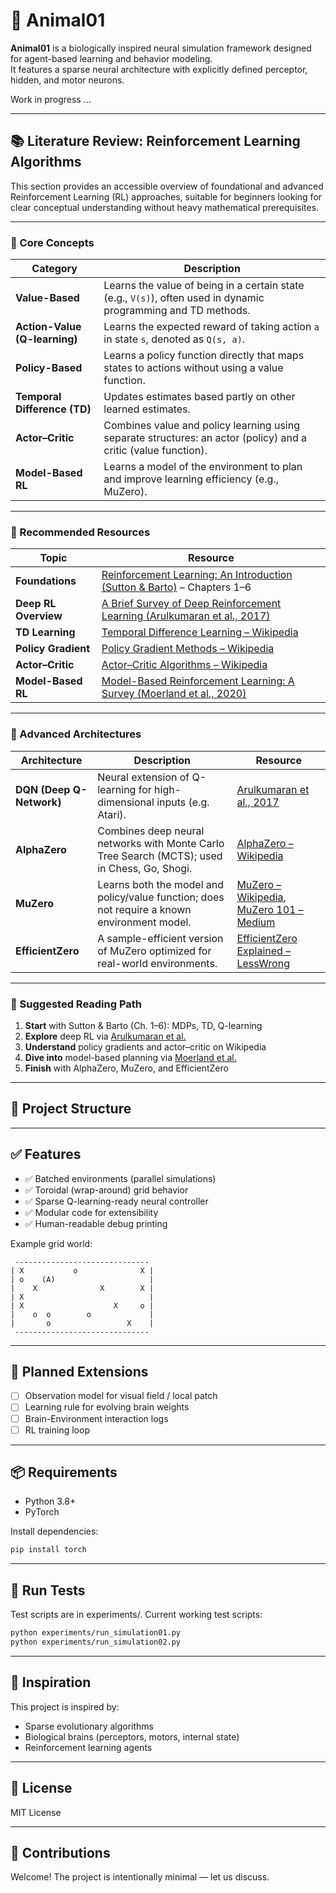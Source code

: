 # 🧠 Animal01

**Animal01** is a biologically inspired neural simulation framework designed for agent-based learning and behavior modeling.  
It features a sparse neural architecture with explicitly defined perceptor, hidden, and motor neurons.

Work in progress ...

---

## 📚 Literature Review: Reinforcement Learning Algorithms

This section provides an accessible overview of foundational and advanced Reinforcement Learning (RL) approaches, suitable for beginners looking for clear conceptual understanding without heavy mathematical prerequisites.

---

### 🧠 Core Concepts

| Category                      | Description                                                                                                    |                                                                  
| ----------------------------- |----------------------------------------------------------------------------------------------------------------| 
| **Value-Based**               | Learns the value of being in a certain state (e.g., `V(s)`), often used in dynamic programming and TD methods. |                                                                
| **Action-Value (Q-learning)** | Learns the expected reward of taking action `a` in state `s`, denoted as `Q(s, a)`.                            |                                                                  
| **Policy-Based**              | Learns a policy function directly that maps states to actions without using a value function.                  |
| **Temporal Difference (TD)**  | Updates estimates based partly on other learned estimates.                                                     |                                                                  
| **Actor–Critic**              | Combines value and policy learning using separate structures: an actor (policy) and a critic (value function). |                                                                  
| **Model-Based RL**            | Learns a model of the environment to plan and improve learning efficiency (e.g., MuZero).                      |                                                                  

---

### 📘 Recommended Resources

| Topic                | Resource                                                                                                                     |
| -------------------- | ---------------------------------------------------------------------------------------------------------------------------- |
| **Foundations**      | [Reinforcement Learning: An Introduction (Sutton & Barto)](http://incompleteideas.net/book/the-book-2nd.html) – Chapters 1–6 |
| **Deep RL Overview** | [A Brief Survey of Deep Reinforcement Learning (Arulkumaran et al., 2017)](https://arxiv.org/abs/1708.05866)                 |
| **TD Learning**      | [Temporal Difference Learning – Wikipedia](https://en.wikipedia.org/wiki/Temporal_difference_learning)                       |
| **Policy Gradient**  | [Policy Gradient Methods – Wikipedia](https://en.wikipedia.org/wiki/Policy_gradient_method)                                  |
| **Actor–Critic**     | [Actor–Critic Algorithms – Wikipedia](https://en.wikipedia.org/wiki/Actor-critic_algorithm)                                  |
| **Model-Based RL**   | [Model-Based Reinforcement Learning: A Survey (Moerland et al., 2020)](https://arxiv.org/abs/2006.16712)                     |

---

### 🤖 Advanced Architectures

| Architecture             | Description                                                                                  | Resource                                                                                                                                                                               |
| ------------------------ | -------------------------------------------------------------------------------------------- | -------------------------------------------------------------------------------------------------------------------------------------------------------------------------------------- |
| **DQN (Deep Q-Network)** | Neural extension of Q-learning for high-dimensional inputs (e.g. Atari).                     | [Arulkumaran et al., 2017](https://arxiv.org/abs/1708.05866)                                                                                                                           |
| **AlphaZero**            | Combines deep neural networks with Monte Carlo Tree Search (MCTS); used in Chess, Go, Shogi. | [AlphaZero – Wikipedia](https://en.wikipedia.org/wiki/AlphaZero)                                                                                                                       |
| **MuZero**               | Learns both the model and policy/value function; does not require a known environment model. | [MuZero – Wikipedia](https://en.wikipedia.org/wiki/MuZero), [MuZero 101 – Medium](https://medium.com/data-science/muzero-101-a-brief-introduction-to-deepminds-latest-ai-a2f1b3aa5275) |
| **EfficientZero**        | A sample-efficient version of MuZero optimized for real-world environments.                  | [EfficientZero Explained – LessWrong](https://www.lesswrong.com/posts/mRwJce3npmzbKfxws/efficientzero-how-it-works)                                                                    |

---

### 🧭 Suggested Reading Path

1. **Start** with Sutton & Barto (Ch. 1–6): MDPs, TD, Q-learning
2. **Explore** deep RL via [Arulkumaran et al.](https://arxiv.org/abs/1708.05866)
3. **Understand** policy gradients and actor–critic on Wikipedia
4. **Dive into** model-based planning via [Moerland et al.](https://arxiv.org/abs/2006.16712)
5. **Finish** with AlphaZero, MuZero, and EfficientZero

---

## 📁 Project Structure

---

## ✅ Features

- ✅ Batched environments (parallel simulations)
- ✅ Toroidal (wrap-around) grid behavior
- ✅ Sparse Q-learning-ready neural controller
- ✅ Modular code for extensibility
- ✅ Human-readable debug printing


Example grid world:
```
 ------------------------------
| X           o              X |
| o    (A)                     |
|    X              X        X |
| X                            |
| X                    X     o |
|    o  o        o             |
|       o                 X    |
 ------------------------------
```

---

## 🚧 Planned Extensions

- [ ] Observation model for visual field / local patch
- [ ] Learning rule for evolving brain weights
- [ ] Brain-Environment interaction logs
- [ ] RL training loop

---

## 📦 Requirements

- Python 3.8+
- PyTorch

Install dependencies:
```bash
pip install torch
```

---

## 🧪 Run Tests

Test scripts are in experiments/.
Current working test scripts:

```bash
python experiments/run_simulation01.py
python experiments/run_simulation02.py
```

---

## 🧠 Inspiration

This project is inspired by:
- Sparse evolutionary algorithms
- Biological brains (perceptors, motors, internal state)
- Reinforcement learning agents

---

## 📜 License

MIT License

---

## 🤝 Contributions

Welcome! The project is intentionally minimal — let us discuss.
